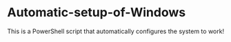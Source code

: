 # Automatic-setup-of-Windows
This is a PowerShell script that automatically configures the system to work!
